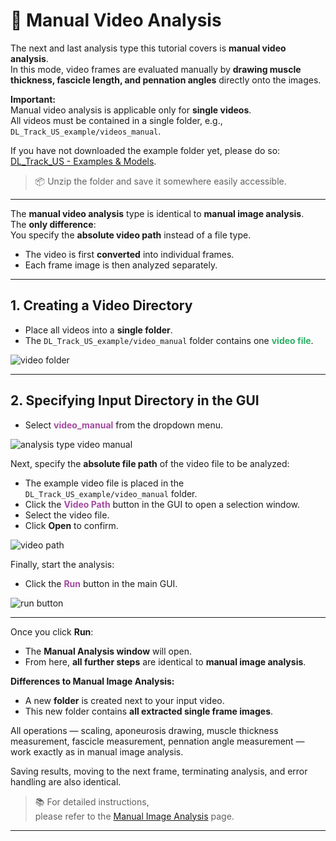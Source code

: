 # 🎥 Manual Video Analysis

The next and last analysis type this tutorial covers is **manual video analysis**.  
In this mode, video frames are evaluated manually by **drawing muscle thickness, fascicle length, and pennation angles** directly onto the images.

**Important:**  
Manual video analysis is applicable only for **single videos**.  
All videos must be contained in a single folder, e.g., `DL_Track_US_example/videos_manual`.

If you have not downloaded the example folder yet, please do so:  
[DL_Track_US - Examples & Models](https://osf.io/7mjsc/?view_only=).

> 📦 Unzip the folder and save it somewhere easily accessible.

---

The **manual video analysis** type is identical to **manual image analysis**.  
The **only difference**:  
You specify the **absolute video path** instead of a file type.

- The video is first **converted** into individual frames.
- Each frame image is then analyzed separately.

---

## 1. Creating a Video Directory

- Place all videos into a **single folder**.
- The `DL_Track_US_example/video_manual` folder contains one <span style="color: #2eaf66;">**video file**</span>.

![video folder](md_graphics/mva/video_folder.PNG)

---

## 2. Specifying Input Directory in the GUI

- Select <span style="color: #a34ba1;">**video_manual**</span> from the dropdown menu.

![analysis type video manual](md_graphics/mva/analysis_type_video_manual.png)

Next, specify the **absolute file path** of the video file to be analyzed:

- The example video file is placed in the `DL_Track_US_example/video_manual` folder.
- Click the <span style="color: #a34ba1;">**Video Path**</span> button in the GUI to open a selection window.
- Select the video file.
- Click **Open** to confirm.

![video path](md_graphics/mva/video_path.png)

Finally, start the analysis:

- Click the <span style="color: #a34ba1;">**Run**</span> button in the main GUI.

![run button](md_graphics/mva/run_button.png)

---

Once you click **Run**:

- The **Manual Analysis window** will open.
- From here, **all further steps** are identical to **manual image analysis**.

**Differences to Manual Image Analysis:**

- A new **folder** is created next to your input video.
- This new folder contains **all extracted single frame images**.

All operations — scaling, aponeurosis drawing, muscle thickness measurement, fascicle measurement, pennation angle measurement — work exactly as in manual image analysis.

Saving results, moving to the next frame, terminating analysis, and error handling are also identical.

> 📚 For detailed instructions,  
> please refer to the [Manual Image Analysis](manual_image_analysis.md) page.

---
